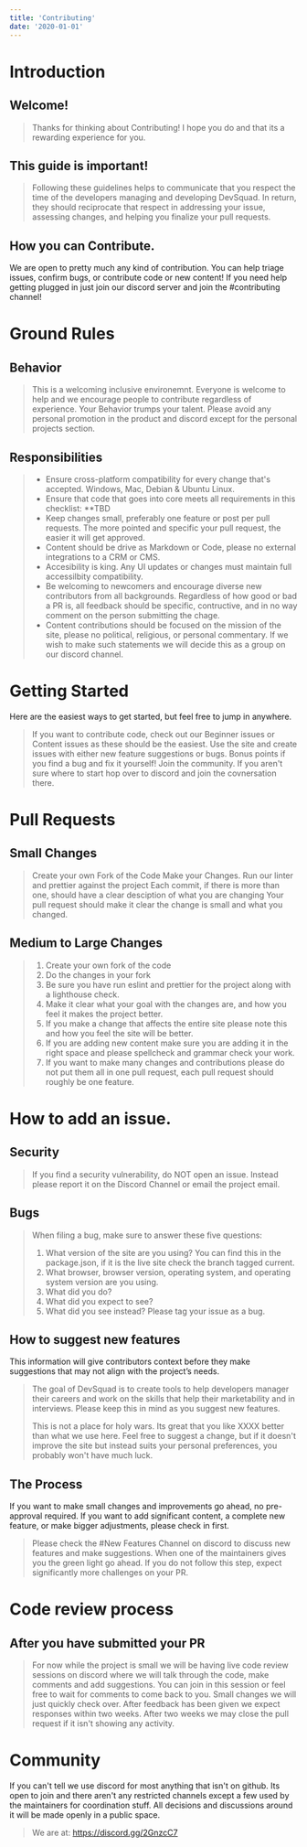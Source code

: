 ```yaml
---
title: 'Contributing'
date: '2020-01-01'
---
```

# Introduction

## Welcome!

>Thanks for thinking about Contributing! I hope you do and that its a rewarding experience for you.


## This guide is important!

>Following these guidelines helps to communicate that you respect the time of the developers managing and developing DevSquad. In return, they should reciprocate that respect in addressing your issue, assessing changes, and helping you finalize your pull requests.

## How you can Contribute.

We are open to pretty much any kind of contribution. You can help triage issues, confirm bugs, or contribute code or new content! If you need help getting plugged in just join our discord server and join the #contributing channel!

# Ground Rules
## Behavior
>This is a welcoming inclusive environemnt. Everyone is welcome to help and we encourage people to contribute regardless of experience.
>Your Behavior trumps your talent.
>Please avoid any personal promotion in the product and discord except for the personal projects section.

## Responsibilities
> * Ensure cross-platform compatibility for every change that's accepted. Windows, Mac, Debian & Ubuntu Linux.
> * Ensure that code that goes into core meets all requirements in this checklist: **TBD
> * Keep changes small, preferably one feature or post per pull requests. The more pointed and specific your pull request, the easier it will get approved. 
> * Content should be drive as Markdown or Code, please no external integrations to a CRM or CMS.
> * Accesibility is king. Any UI updates or changes must maintain full accessilbity compatibility. 
> * Be welcoming to newcomers and encourage diverse new contributors from all backgrounds. Regardless of how good or bad a PR is, all feedback should be specific, contructive, and in no way comment on the person submitting the chage.
> * Content contributions should be focused on the mission of the site, please no political, religious, or personal commentary. If we wish to make such statements we will decide this as a group on our discord channel.


# Getting Started
Here are the easiest ways to get started, but feel free to jump in anywhere. 

> If you want to contribute code, check out our Beginner issues or Content issues as these should be the easiest.
> Use the site and create issues with either new feature suggestions or bugs. Bonus points if you find a bug and fix it yourself!
> Join the community. If you aren't sure where to start hop over to discord and join the covnersation there.


# Pull Requests
## Small Changes
>Create your own Fork of the Code
>Make your Changes.
>Run our linter and prettier against the project
>Each commit, if there is more than one, should have a clear desciption of what you are changing
>Your pull request should make it clear the change is small and what you changed. 

## Medium to Large Changes

>1. Create your own fork of the code
>2. Do the changes in your fork
>4. Be sure you have run eslint and prettier for the project along with a lighthouse check.
>5. Make it clear what your goal with the changes are, and how you feel it makes the project better.
>6. If you make a change that affects the entire site please note this and how you feel the site will be better. 
>7. If you are adding new content make sure you are adding it in the right space and please spellcheck and grammar check your work.
>8. If you want to make many changes and contributions please do not put them all in one pull request, each pull request should roughly be one feature.

# How to add an issue.
## Security
> If you find a security vulnerability, do NOT open an issue. Instead please report it on the Discord Channel or email the project email.

## Bugs

> When filing a bug, make sure to answer these five questions:
>
> 1. What version of the site are you using? You can find this in the package.json, if it is the live site check the branch tagged current.
> 2. What browser, browser version, operating system, and operating system version are you using. 
> 3. What did you do?
> 4. What did you expect to see?
> 5. What did you see instead?
>Please tag your issue as a bug.


## How to suggest new features
This information will give contributors context before they make suggestions that may not align with the project’s needs.

> The goal of DevSquad is to create tools to help developers manager their careers and work on the skills that help their marketability and in interviews. Please keep this in mind as you suggest new features.
>
> This is not a place for holy wars. Its great that you like XXXX better than what we use here. Feel free to suggest a change, but if it doesn't improve the site but instead suits your personal preferences, you probably won't have much luck.

## The Process
If you want to make small changes and improvements go ahead, no pre-approval required. If you want to add significant content, a complete new feature, or make bigger adjustments, please check in first. 

> Please check the #New Features Channel on discord to discuss new features and make suggestions. When one of the maintainers gives you the green light go ahead. If you do not follow this step, expect significantly more challenges on your PR.

# Code review process
## After you have submitted your PR

> For now while the project is small we will be having live code review sessions on discord where we will talk through the code, make comments and add suggestions. You can join in this session or feel free to wait for comments to come back to you. Small changes we will just quickly check over. 
> After feedback has been given we expect responses within two weeks. After two weeks we may close the pull request if it isn't showing any activity.

# Community
If you can't tell we use discord for most anything that isn't on github. Its open to join and there aren't any restricted channels except a few used by the maintainers for coordination stuff. All decisions and discussions around it will be made openly in a public space. 

> We are at: https://discord.gg/2GnzcC7

